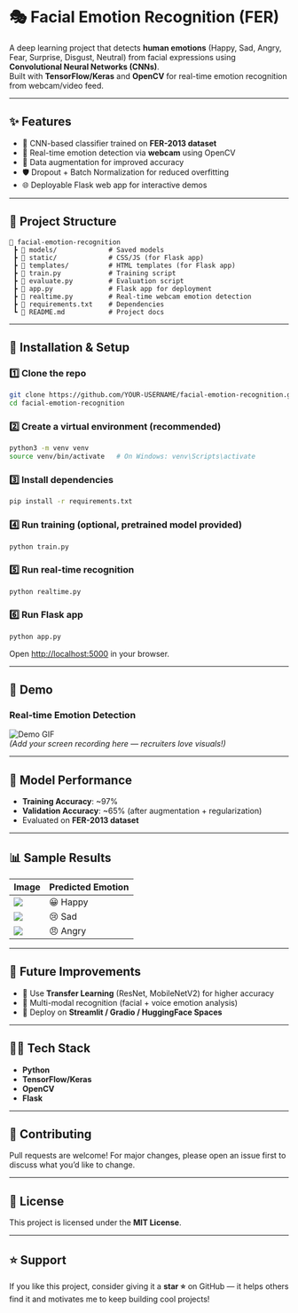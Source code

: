 # 🎭 Facial Emotion Recognition (FER)

A deep learning project that detects **human emotions** (Happy, Sad, Angry, Fear, Surprise, Disgust, Neutral) from facial expressions using **Convolutional Neural Networks (CNNs)**.  
Built with **TensorFlow/Keras** and **OpenCV** for real-time emotion recognition from webcam/video feed.

---

## ✨ Features
- 🧠 CNN-based classifier trained on **FER-2013 dataset**  
- 🎥 Real-time emotion detection via **webcam** using OpenCV  
- 🔄 Data augmentation for improved accuracy  
- 🛡️ Dropout + Batch Normalization for reduced overfitting  
- 🌐 Deployable Flask web app for interactive demos  

---

## 📂 Project Structure
```
📁 facial-emotion-recognition
 ┣ 📂 models/             # Saved models
 ┣ 📂 static/             # CSS/JS (for Flask app)
 ┣ 📂 templates/          # HTML templates (for Flask app)
 ┣ 📜 train.py            # Training script
 ┣ 📜 evaluate.py         # Evaluation script
 ┣ 📜 app.py              # Flask app for deployment
 ┣ 📜 realtime.py         # Real-time webcam emotion detection
 ┣ 📜 requirements.txt    # Dependencies
 ┗ 📜 README.md           # Project docs
```

---

## 🚀 Installation & Setup

### 1️⃣ Clone the repo
```bash
git clone https://github.com/YOUR-USERNAME/facial-emotion-recognition.git
cd facial-emotion-recognition
```

### 2️⃣ Create a virtual environment (recommended)
```bash
python3 -m venv venv
source venv/bin/activate   # On Windows: venv\Scripts\activate
```

### 3️⃣ Install dependencies
```bash
pip install -r requirements.txt
```

### 4️⃣ Run training (optional, pretrained model provided)
```bash
python train.py
```

### 5️⃣ Run real-time recognition
```bash
python realtime.py
```

### 6️⃣ Run Flask app
```bash
python app.py
```
Open [http://localhost:5000](http://localhost:5000) in your browser.

---

## 🎥 Demo
### Real-time Emotion Detection  
![Demo GIF](assets/demo.gif)  
*(Add your screen recording here — recruiters love visuals!)*  

---

## 🧪 Model Performance
- **Training Accuracy**: ~97%  
- **Validation Accuracy**: ~65% (after augmentation + regularization)  
- Evaluated on **FER-2013 dataset**  

---

## 📊 Sample Results
| Image | Predicted Emotion |
|-------|------------------|
| ![](assets/happy.png) | 😀 Happy |
| ![](assets/sad.png) | 😢 Sad |
| ![](assets/angry.png) | 😠 Angry |

---

## 🔮 Future Improvements
- 🔹 Use **Transfer Learning** (ResNet, MobileNetV2) for higher accuracy  
- 🔹 Multi-modal recognition (facial + voice emotion analysis)  
- 🔹 Deploy on **Streamlit / Gradio / HuggingFace Spaces**  

---

## 🧑‍💻 Tech Stack
- **Python**  
- **TensorFlow/Keras**  
- **OpenCV**  
- **Flask**  

---

## 🤝 Contributing
Pull requests are welcome! For major changes, please open an issue first to discuss what you’d like to change.  

---

## 📜 License
This project is licensed under the **MIT License**.  

---

## ⭐ Support
If you like this project, consider giving it a **star ⭐** on GitHub — it helps others find it and motivates me to keep building cool projects!
